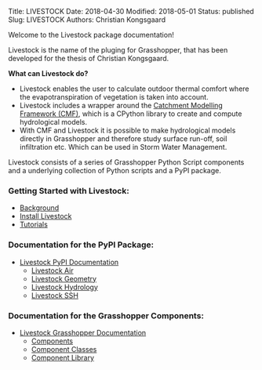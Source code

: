 Title: LIVESTOCK
Date: 2018-04-30
Modified: 2018-05-01
Status: published
Slug: LIVESTOCK
Authors: Christian Kongsgaard


Welcome to the Livestock package documentation!

Livestock is the name of the pluging for Grasshopper, that has been developed for the thesis of Christian Kongsgaard.

**What can Livestock do?**
* Livestock enables the user to calculate outdoor thermal comfort where the evapotranspiration of vegetation is taken into account.
* Livestock includes a wrapper around the [Catchment Modelling Framework (CMF)](http://fb09-pasig.umwelt.uni-giessen.de/cmf/), 
which is a CPython library to create and compute hydrological models.
* With CMF and Livestock it is possible to make hydrological models directly in Grasshopper and therefore study 
surface run-off, soil infiltration etc. Which can be used in Storm Water Management.  

Livestock consists of a series of Grasshopper Python Script components and a underlying collection of Python scripts
 and a PyPI package.

### Getting Started with Livestock:
* [Background]({filename}/posts/background.md)
* [Install Livestock]({filename}/posts/install.md)
* [Tutorials]({filename}/pages/tutorials.md)

### Documentation for the PyPI Package:

* [Livestock PyPI Documentation](https://ocni-dtu.github.io/livestock)
    * [Livestock Air](https://ocni-dtu.github.io/livestock/air.html)
    * [Livestock Geometry](https://ocni-dtu.github.io/livestock/geometry.html)
    * [Livestock Hydrology](https://ocni-dtu.github.io/livestock/hydrology.html)
    * [Livestock SSH](https://ocni-dtu.github.io/livestock/ssh.html)


### Documentation for the Grasshopper Components:

* [Livestock Grasshopper Documentation](https://ocni-dtu.github.io/livestock_gh/index.html)
   * [Components](https://ocni-dtu.github.io/livestock_gh/components.html)
   * [Component Classes](https://ocni-dtu.github.io/livestock_gh/component_classes.html)
   * [Component Library](https://ocni-dtu.github.io/livestock_gh/lib.html)
